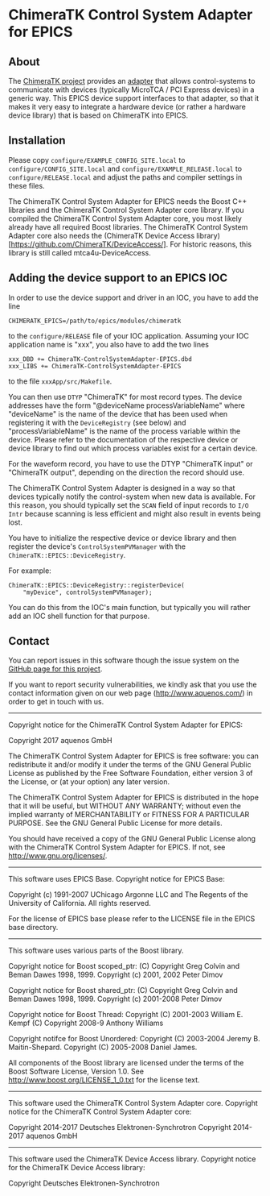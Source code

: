 ChimeraTK Control System Adapter for EPICS
==========================================

About
-----

The [ChimeraTK project](https://github.com/ChimeraTK/) provides an
[adapter](https://github.com/ChimeraTK/) that allows control-systems to
communicate with devices (typically MicroTCA / PCI Express devices) in a generic
way. This EPICS device support interfaces to that adapter, so that it makes it
very easy to integrate a hardware device (or rather a hardware device library)
that is based on ChimeraTK into EPICS.


Installation
------------

Please copy `configure/EXAMPLE_CONFIG_SITE.local` to
`configure/CONFIG_SITE.local` and `configure/EXAMPLE_RELEASE.local` to
`configure/RELEASE.local` and adjust the paths and compiler settings in these
files.

The ChimeraTK Control System Adapter for EPICS needs the Boost C++ libraries and
the ChimeraTK Control System Adapter core library. If you compiled the
ChimeraTK Control System Adapter core, you most likely already have all required
Boost libraries. The ChimeraTK Control System Adapter core also needs the
(ChimeraTK Device Access library)[https://github.com/ChimeraTK/DeviceAccess/].
For historic reasons, this library is still called mtca4u-DeviceAccess.


Adding the device support to an EPICS IOC
-----------------------------------------

In order to use the device support and driver in an IOC, you have to add the
line

```
CHIMERATK_EPICS=/path/to/epics/modules/chimeratk
```

to the `configure/RELEASE` file of your IOC application. Assuming your IOC 
application name is "xxx", you also have to add the two lines

```
xxx_DBD += ChimeraTK-ControlSystemAdapter-EPICS.dbd
xxx_LIBS += ChimeraTK-ControlSystemAdapter-EPICS
```

to the file `xxxApp/src/Makefile`.

You can then use `DTYP` "ChimeraTK" for most record types. The device addresses
have the form "@deviceName processVariableName" where "deviceName" is the name
of the device that has been used when registering it with the `DeviceRegistry`
(see below) and "processVariableName" is the name of the process variable within
the device. Please refer to the documentation of the respective device or device
library to find out which process variables exist for a certain device.

For the waveform record, you have to use the DTYP "ChimeraTK input" or
"ChimeraTK output", depending on the direction the record should use.

The ChimeraTK Control System Adapter is designed in a way so that devices
typically notify the control-system when new data is available. For this reason,
you should typically set the `SCAN` field of input records to `I/O Intr` because
scanning is less efficient and might also result in events being lost.

You have to initialize the respective device or device library and then register
the device's `ControlSystemPVManager` with the
`ChimeraTK::EPICS::DeviceRegistry`.

For example:

```
ChimeraTK::EPICS::DeviceRegistry::registerDevice(
    "myDevice", controlSystemPVManager);
```

You can do this from the IOC's main function, but typically you will rather add
an IOC shell function for that purpose.


Contact
-------

You can report issues in this software though the issue system on the
[GitHub page for this project](https://github.com/aquenos/ChimeraTK-ControlSystemAdapter-EPICS/).

If you want to report security vulnerabilities, we kindly ask that you use the
contact information given on our web page (http://www.aquenos.com/) in order to
get in touch with us.

---

Copyright notice for the ChimeraTK Control System Adapter for EPICS:
 
Copyright 2017 aquenos GmbH

The ChimeraTK Control System Adapter for EPICS is free software: you can
redistribute it and/or modify it under the terms of the GNU General Public
License as published by the Free Software Foundation, either version 3 of the
License, or (at your option) any later version.

The ChimeraTK Control System Adapter for EPICS is distributed in the hope that
it will be useful, but WITHOUT ANY WARRANTY; without even the implied warranty
of MERCHANTABILITY or FITNESS FOR A PARTICULAR PURPOSE.  See the GNU General
Public License for more details.

You should have received a copy of the GNU General Public License along with 
the ChimeraTK Control System Adapter for EPICS. If not, see
<http://www.gnu.org/licenses/>.
 
---

This software uses EPICS Base. Copyright notice for EPICS Base:

Copyright (c) 1991-2007 UChicago Argonne LLC and The Regents of the University 
of California. All rights reserved.

For the license of EPICS base please refer to the LICENSE file in the EPICS base
directory.

---

This software uses various parts of the Boost library.

Copyright notice for Boost scoped_ptr:
(C) Copyright Greg Colvin and Beman Dawes 1998, 1999.
Copyright (c) 2001, 2002 Peter Dimov

Copyright notice for Boost shared_ptr:
(C) Copyright Greg Colvin and Beman Dawes 1998, 1999.
Copyright (c) 2001-2008 Peter Dimov

Copyright notice for Boost Thread:
Copyright (C) 2001-2003 William E. Kempf
(C) Copyright 2008-9 Anthony Williams

Copyright notifce for Boost Unordered:
Copyright (C) 2003-2004 Jeremy B. Maitin-Shepard.
Copyright (C) 2005-2008 Daniel James.

All components of the Boost library are licensed under the terms of the Boost
Software License, Version 1.0. See http://www.boost.org/LICENSE_1_0.txt for the
license text.

---

This software used the ChimeraTK Control System Adapter core. Copyright notice
for the ChimeraTK Control System Adapter core:

Copyright 2014-2017 Deutsches Elektronen-Synchrotron
Copyright 2014-2017 aquenos GmbH

---

This software used the ChimeraTK Device Access library. Copyright notice
for the ChimeraTK Device Access library:

Copyright Deutsches Elektronen-Synchrotron
